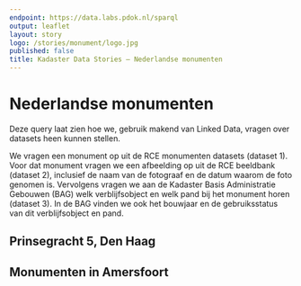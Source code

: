 ```yaml
---
endpoint: https://data.labs.pdok.nl/sparql
output: leaflet
layout: story
logo: /stories/monument/logo.jpg
published: false
title: Kadaster Data Stories ― Nederlandse monumenten
---
```


# Nederlandse monumenten

Deze query laat zien hoe we, gebruik makend van Linked Data, vragen
over datasets heen kunnen stellen.

We vragen een monument op uit de RCE monumenten datasets (dataset 1).
Voor dat monument vragen we een afbeelding op uit de RCE beeldbank
(dataset 2), inclusief de naam van de fotograaf en de datum waarom de
foto genomen is.  Vervolgens vragen we aan de Kadaster Basis
Administratie Gebouwen (BAG) welk verblijfsobject en welk pand bij het
monument horen (dataset 3).  In de BAG vinden we ook het bouwjaar en
de gebruiksstatus van dit verblijfsobject en pand.

<div data-query
     data-query-sparql="museum_flehite.rq">
</div>

## Prinsegracht 5, Den Haag

<div data-query
     data-query-sparql="prinsegracht-5.rq">
</div>

## Monumenten in Amersfoort

<div data-query
     data-query-sparql="almere_monuments.rq">
</div>
